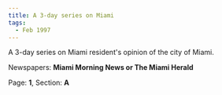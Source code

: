```yaml
---  
title: A 3-day series on Miami  
tags:  
  - Feb 1997  
---  
```

  
A 3-day series on Miami resident's opinion of the city of Miami.  
  
Newspapers: **Miami Morning News or The Miami Herald**  
  
Page: **1**, Section: **A** 

